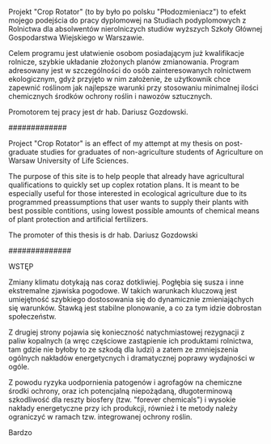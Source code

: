 Projekt "Crop Rotator" (to by było po polsku "Płodozmieniacz") to efekt mojego podejścia do pracy dyplomowej na Studiach podyplomowych z Rolnictwa dla absolwentów nierolniczych studiów wyższych Szkoły Głównej Gospodarstwa Wiejskiego w Warszawie.

Celem programu jest ułatwienie osobom posiadającym już kwalifikacje rolnicze, szybkie układanie złożonych planów zmianowania. Program adresowany jest w szczególności do osób zainteresowanych rolnictwem ekologicznym, gdyż przyjęto w nim założenie, że użytkownik chce zapewnić roślinom jak najlepsze warunki przy stosowaniu minimalnej ilości chemicznych środków ochrony roślin i nawozów sztucznych.

Promotorem tej pracy jest dr hab. Dariusz Gozdowski.

#############

Project "Crop Rotator" is an effect of my attempt at my thesis on post-graduate studies for graduates of non-agriculture students of Agriculture on Warsaw University of Life Sciences.

The purpose of this site is to help people that already have agricultural qualifications to quickly set up coplex rotation plans. It is meant to be especially useful for those interested in ecological agriculture due to its programmed preassumptions that user wants to supply their plants with best possible contitions, using lowest possible amounts of chemical means of plant protection and artificial fertilizers.

The promoter of this thesis is dr hab. Dariusz Gozdowski

##############

WSTĘP

Zmiany klimatu dotykają nas coraz dotkliwiej.
Pogłębia się susza i inne ekstremalne zjawiska pogodowe.
W takich warunkach kluczową jest umiejętność szybkiego
dostosowania się do dynamicznie zmieniająchych się warunków.
Stawką jest stabilne plonowanie, a co za tym idzie dobrostan społeczeństw.

Z drugiej strony pojawia się konieczność natychmiastowej rezygnacji
z paliw kopalnych (a wręc częściowe zastąpienie ich produktami rolnictwa,
tam gdzie nie byłoby to ze szkodą dla ludzi) a zatem ze zmniejszenia
ogólnych nakładów energetycnych i dramatycznej poprawy wydajności w ogóle.

Z powodu ryzyka uodpornienia patogenów i agrofagów na chemiczne środki ochrony,
oraz ich potencjalną niepożądaną, długoterminową szkodliwość dla reszty biosfery
(tzw. "forever chemicals") i wysokie nakłady energetyczne przy ich produkcji,
również i te metody należy ograniczyć w ramach tzw. integrowanej ochrony roślin.

Bardzo
